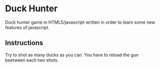 # Duck Hunter
Duck hunter game in HTML5/javascript written in order to learn some new features of javascript.

## Instructions
Try to shot as many ducks as you can. You have to reload the gun beetween each two shots.
